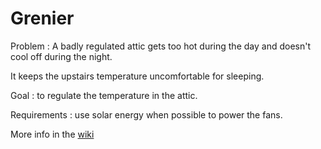 # Grenier

Problem : A badly regulated attic gets too hot during the day and doesn't cool off during the night. 

It keeps the upstairs temperature uncomfortable for sleeping.

Goal : to regulate the temperature in the attic.

Requirements : use solar energy when possible to power the fans.

More info in the [wiki](/pchartrand/Grenier/wiki)
